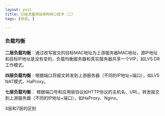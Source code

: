 ```yaml
---
layout: post
title: 亿级流量网站架构核心技术（二）
tags: [阅读, ]

---
```


### 负载均衡
**二层负载均衡**：通过改写报文的目标MAC地址为上游服务器MAC地址，源IP地址和目标IP地址是没有变的，负载均衡服务器和真实服务器共享一个VIP，如LVS DR工作模式。

**四层负载均衡**：根据端口将报文转发到上游服务器（不同的IP地址+端口），如LVS NAT模式，HaProxy。

**七层负载均衡**： 根据端口号和应用层协议如HTTP协议的主机名、URL，转发报文到上游服务器（不同的IP地址+端口），如HaProxy、Nginx。

4层和7层的区别

